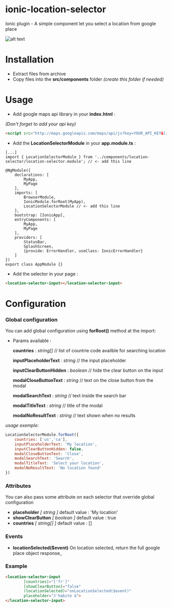 # ionic-location-selector
Ionic plugin - A simple component let you select a location from google place

![alt text](https://raw.githubusercontent.com/ultraxion/ionic-location-selector-example/master/assets/IonicLocationSelectorDemo.gif "Ionic Location Selector")

# Installation

- Extract files from archive
- Copy files into the **src/components** folder _(create this folder if needed)_

# Usage

- Add google maps api library in your **index.html** :

_(Don't forget to add your api key)_
```html
<script src="http://maps.googleapis.com/maps/api/js?key=YOUR_API_KEY&libraries=places"></script>
```

- Add the **LocationSelectorModule** in your **app.module.ts** : 

```text
[...]
import { LocationSelectorModule } from '../components/location-selector/location-selector.module'; // <- add this line

@NgModule({
    declarations: [
        MyApp,
        MyPage
    ],
    imports: [
        BrowserModule,
        IonicModule.forRoot(MyApp),
        LocationSelectorModule // <- add this line
    ],
    bootstrap: [IonicApp],
    entryComponents: [
        MyApp,
        MyPage
    ],
    providers: [
        StatusBar,
        SplashScreen,
        {provide: ErrorHandler, useClass: IonicErrorHandler}
    ]
})
export class AppModule {}
```
- Add the selector in your page :
```html
<location-selector-input></location-selector-input>
```

# Configuration
### Global configuration
You can add global configuration using **forRoot()** method at the import: 
- Params available :

    **countries** : _string[]_ // list of countrie code availble for searching location
    
    **inputPlaceholderText** : _string_ // the input placeholder
    
    **inputClearButtonHidden** : _boolean_ // hide the clear button on the input
     
    **modalCloseButtonText** : _string_ // text on the close button from the modal
    
    **modalSearchText** : _string_ // text inside the search bar
    
    **modalTitleText** : _string_ // title of the modal
    
    **modalNoResultText** : _string_ // text shown when no results

_usage exemple:_
```javascript
LocationSelectorModule.forRoot({
    countries: ['us','ca'],
    inputPlaceholderText: 'My location',
    inputClearButtonHidden: false,
    modalCloseButtonText: 'Close',
    modalSearchText: 'Search',
    modalTitleText: 'Select your location',
    modalNoResultText: 'No location found'
})
```

### Attributes

You can also pass some attribute on each selector that override global configuration

- **placeholder** _[ string ]_ default value : 'My location'
- **showClearButton** _[ boolean ]_ default value : true
- **countries** _[ string[] ]_ default value : []

### Events

- **locationSelected($event)**  On location selected, return the full google place object response_
  
### Example
```html
<location-selector-input
        [countries]="['fr']"
        [showClearButton]="false"
        (locationSelected)="onLocationSelected($event)"
        placeholder="J'habite à">
</location-selector-input>
```

